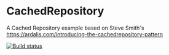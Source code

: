 # CachedRepository
A Cached Repository example based on Steve Smith's https://ardalis.com/introducing-the-cachedrepository-pattern

[![Build status](https://travis-ci.org/ovation22/CachedRepository.svg?branch=master)](https://travis-ci.org/ovation22/CachedRepository)
